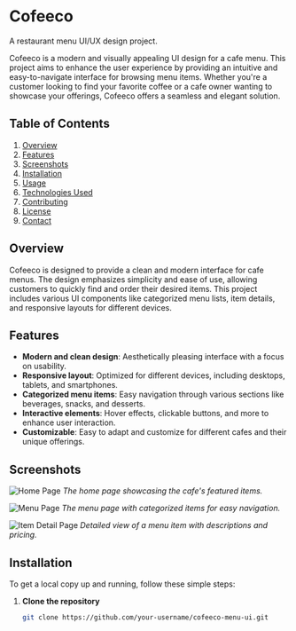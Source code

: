 # Cofeeco

A restaurant menu UI/UX design project.

Cofeeco is a modern and visually appealing UI design for a cafe menu. This project aims to enhance the user experience by providing an intuitive and easy-to-navigate interface for browsing menu items. Whether you're a customer looking to find your favorite coffee or a cafe owner wanting to showcase your offerings, Cofeeco offers a seamless and elegant solution.

## Table of Contents

1. [Overview](#overview)
2. [Features](#features)
3. [Screenshots](#screenshots)
4. [Installation](#installation)
5. [Usage](#usage)
6. [Technologies Used](#technologies-used)
7. [Contributing](#contributing)
8. [License](#license)
9. [Contact](#contact)

## Overview

Cofeeco is designed to provide a clean and modern interface for cafe menus. The design emphasizes simplicity and ease of use, allowing customers to quickly find and order their desired items. This project includes various UI components like categorized menu lists, item details, and responsive layouts for different devices.

## Features

- **Modern and clean design**: Aesthetically pleasing interface with a focus on usability.
- **Responsive layout**: Optimized for different devices, including desktops, tablets, and smartphones.
- **Categorized menu items**: Easy navigation through various sections like beverages, snacks, and desserts.
- **Interactive elements**: Hover effects, clickable buttons, and more to enhance user interaction.
- **Customizable**: Easy to adapt and customize for different cafes and their unique offerings.

## Screenshots

![Home Page](screenshots/home.png)
*The home page showcasing the cafe's featured items.*

![Menu Page](screenshots/menu.png)
*The menu page with categorized items for easy navigation.*

![Item Detail Page](screenshots/item-detail.png)
*Detailed view of a menu item with descriptions and pricing.*

## Installation

To get a local copy up and running, follow these simple steps:

1. **Clone the repository**
   ```sh
   git clone https://github.com/your-username/cofeeco-menu-ui.git
